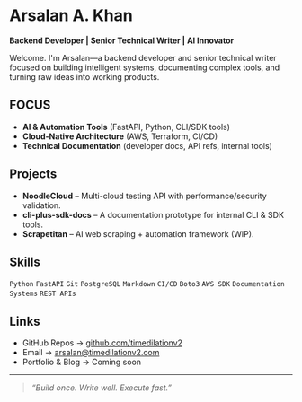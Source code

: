 # Arsalan A. Khan  
**Backend Developer | Senior Technical Writer | AI Innovator**

Welcome. I'm Arsalan—a backend developer and senior technical writer focused on building intelligent systems, documenting complex tools, and turning raw ideas into working products.

## FOCUS
- **AI & Automation Tools** (FastAPI, Python, CLI/SDK tools)
- **Cloud-Native Architecture** (AWS, Terraform, CI/CD)
- **Technical Documentation** (developer docs, API refs, internal tools)

##  Projects
- **NoodleCloud** – Multi-cloud testing API with performance/security validation.  
- **cli-plus-sdk-docs** – A documentation prototype for internal CLI & SDK tools.  
- **Scrapetitan** – AI web scraping + automation framework (WIP).  

## Skills
`Python` `FastAPI` `Git` `PostgreSQL` `Markdown` `CI/CD` `Boto3` `AWS SDK` `Documentation Systems` `REST APIs`

## Links
- GitHub Repos → [github.com/timedilationv2](https://github.com/timedilationv2)
- Email → arsalan@timedilationv2.com
- Portfolio & Blog → Coming soon

---
> _“Build once. Write well. Execute fast.”_
